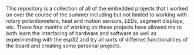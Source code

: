 This repository is a collection of all of the embedded projects that I worked on over the course of the summer including but not limited to working with rotary potentiometers, 
heat and motion sensors, LEDs, segment displays, etc. These four months of working on these projects have allowed me to both learn the interfacing of hardware and software as
well as experimenting with the esp32 and try all sorts of differnet functionalities of the board and creating some personal projects.

